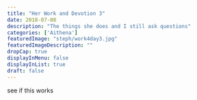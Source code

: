 ```yaml
---
title: "Her Work and Devotion 3"
date: 2018-07-08
description: "The things she does and I still ask questions"
categories: ['Aithena']
featuredImage: "steph/work4day3.jpg"
featuredImageDescription: ""
dropCap: true
displayInMenu: false
displayInList: true
draft: false
---
```


see if this works